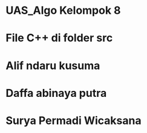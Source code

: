 # UAS_Algo Kelompok 8
# File C++ di folder src
# Alif ndaru kusuma
# Daffa abinaya putra
# Surya Permadi Wicaksana
